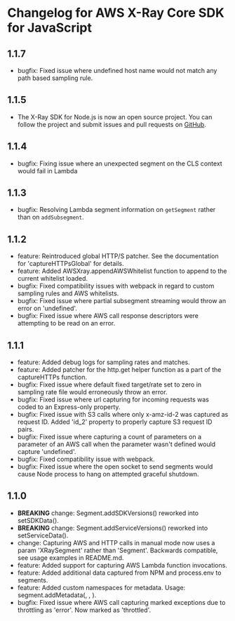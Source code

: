 # Changelog for AWS X-Ray Core SDK for JavaScript
<!--LATEST=1.1.7-->
<!--ENTRYINSERT-->

## 1.1.7
* bugfix: Fixed issue where undefined host name would not match any path based sampling rule.

## 1.1.5
* The X-Ray SDK for Node.js is now an open source project. You can follow the project and submit issues and pull requests on [GitHub](https://github.com/aws/aws-xray-sdk-node).

## 1.1.4
* bugfix: Fixing issue where an unexpected segment on the CLS context would fail in Lambda 
## 1.1.3
* bugfix: Resolving Lambda segment information on `getSegment` rather than on `addSubsegment`.

## 1.1.2
* feature: Reintroduced global HTTP/S patcher. See the documentation for 'captureHTTPsGlobal' for details.
* feature: Added AWSXray.appendAWSWhitelist function to append to the current whitelist loaded.
* bugfix: Fixed compatibility issues with webpack in regard to custom sampling rules and AWS whitelists.
* bugfix: Fixed issue where partial subsegment streaming would throw an error on 'undefined'.
* bugfix: Fixed issue where AWS call response descriptors were attempting to be read on an error.

## 1.1.1
* feature: Added debug logs for sampling rates and matches.
* feature: Added patcher for the http.get helper function as a part of the captureHTTPs function.
* bugfix: Fixed issue where default fixed target/rate set to zero in sampling rate file would erroneously throw an error.
* bugfix: Fixed issue where url capturing for incoming requests was coded to an Express-only property.
* bugfix: Fixed issue with S3 calls where only x-amz-id-2 was captured as request ID. Added 'id_2' property to properly capture S3 request ID pairs.
* bugfix: Fixed issue where capturing a count of parameters on a parameter of an AWS call when the parameter wasn't defined would capture 'undefined'.
* bugfix: Fixed compatibility issue with webpack.
* bugfix: Fixed issue where the open socket to send segments would cause Node process to hang on attempted graceful shutdown.

## 1.1.0
* **BREAKING** change: Segment.addSDKVersions() reworked into setSDKData().
* **BREAKING** change: Segment.addServiceVersions() reworked into setServiceData().
* change: Capturing AWS and HTTP calls in manual mode now uses a param 'XRaySegment' rather than 'Segment'.  Backwards compatible, see usage examples in README.md.
* feature: Added support for capturing AWS Lambda function invocations.
* feature: Added additional data captured from NPM and process.env to segments.
* feature: Added custom namespaces for metadata. Usage: segment.addMetadata(<key>, <value>, <namespace>).
* bugfix: Fixed issue where AWS call capturing marked exceptions due to throttling as 'error'. Now marked as 'throttled'.
